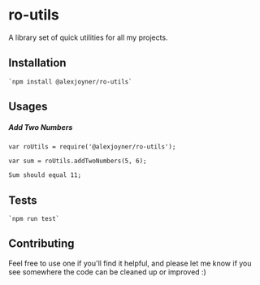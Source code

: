 ro-utils
==========

A library set of quick utilities for all my projects.

## Installation
    `npm install @alexjoyner/ro-utils`


## Usages 
##### Add Two Numbers
    var roUtils = require('@alexjoyner/ro-utils');
    
    var sum = roUtils.addTwoNumbers(5, 6);
    
    Sum should equal 11;
    

## Tests
    `npm run test`

## Contributing

Feel free to use one if you'll find it helpful, and
please let me know if you see somewhere the code can
be cleaned up or improved :)
